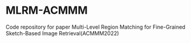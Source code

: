 # MLRM-ACMMM
Code repository for paper Multi-Level Region Matching for Fine-Grained Sketch-Based Image Retrieval(ACMMM2022)
